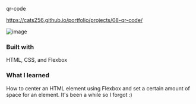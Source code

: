 qr-code

https://cats256.github.io/portfolio/projects/08-qr-code/

![image](https://github.com/cats256/portfolio/assets/59489624/1f123310-1b10-43e7-bcd1-e10aae1469dd)

### Built with

HTML, CSS, and Flexbox

### What I learned

How to center an HTML element using Flexbox and set a certain amount of space for an element. It's been a while so I forgot :)

